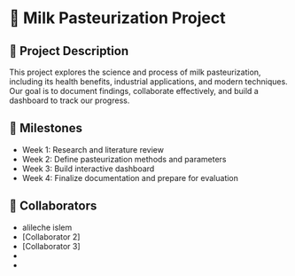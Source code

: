 # 🥛 Milk Pasteurization Project

## 📘 Project Description
This project explores the science and process of milk pasteurization, including its health benefits, industrial applications, and modern techniques. Our goal is to document findings, collaborate effectively, and build a dashboard to track our progress.

## 🎯 Milestones
- Week 1: Research and literature review
- Week 2: Define pasteurization methods and parameters
- Week 3: Build interactive dashboard
- Week 4: Finalize documentation and prepare for evaluation

## 👥 Collaborators
- alileche islem
- [Collaborator 2]
- [Collaborator 3]
-
-

